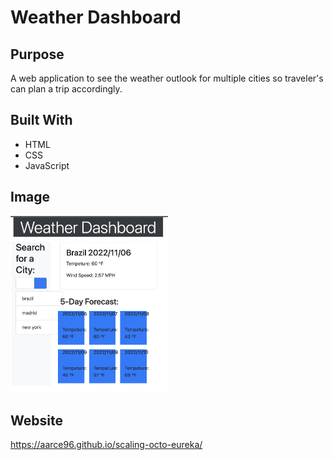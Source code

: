 # Weather Dashboard

## Purpose 
A web application to see the weather outlook for multiple cities so traveler's can plan a trip accordingly.

## Built With 
* HTML 
* CSS
* JavaScript

## Image 
<img src="./assets/img/weather-dashboard.png" width="50%" />

## Website 
https://aarce96.github.io/scaling-octo-eureka/